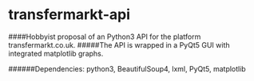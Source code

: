 transfermarkt-api
======

####Hobbyist proposal of an Python3 API for the platform transfermarkt.co.uk.
#####The API is wrapped in a PyQt5 GUI with integrated matplotlib graphs.

######Dependencies: python3, BeautifulSoup4, lxml, PyQt5, matplotlib
